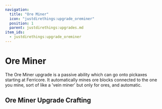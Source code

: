 ```yaml
---
navigation:
  title: "Ore Miner"
  icon: "justdirethings:upgrade_oreminer"
  position: 1
  parent: justdirethings:upgrades.md
item_ids:
  - justdirethings:upgrade_oreminer
---
```


# Ore Miner

The Ore Miner upgrade is a passive ability which can go onto pickaxes starting at Ferricore. It automatically mines ore blocks connected to the one you mine, sort of like a 'vein miner' but only for ores, and automatic.

## Ore Miner Upgrade Crafting



<Recipe id="justdirethings:upgrade_oreminer" />

